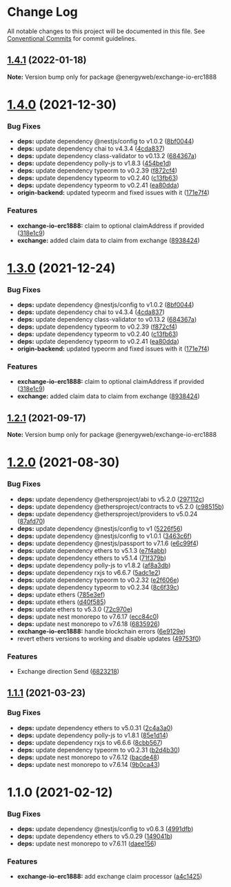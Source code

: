# Change Log

All notable changes to this project will be documented in this file.
See [Conventional Commits](https://conventionalcommits.org) for commit guidelines.

## [1.4.1](https://github.com/energywebfoundation/origin/compare/@energyweb/exchange-io-erc1888@1.4.0...@energyweb/exchange-io-erc1888@1.4.1) (2022-01-18)

**Note:** Version bump only for package @energyweb/exchange-io-erc1888





# [1.4.0](https://github.com/energywebfoundation/origin/compare/@energyweb/exchange-io-erc1888@1.2.1...@energyweb/exchange-io-erc1888@1.4.0) (2021-12-30)


### Bug Fixes

* **deps:** update dependency @nestjs/config to v1.0.2 ([8bf0044](https://github.com/energywebfoundation/origin/commit/8bf0044caab0b59fd6a7f1de6be03fd55c692f8d))
* **deps:** update dependency chai to v4.3.4 ([4cda837](https://github.com/energywebfoundation/origin/commit/4cda8376255385f0b8dddbfbbd4652ea36f43c83))
* **deps:** update dependency class-validator to v0.13.2 ([684367a](https://github.com/energywebfoundation/origin/commit/684367a560a8ef40fc7703aaae697c622ef2fbe6))
* **deps:** update dependency polly-js to v1.8.3 ([454be1d](https://github.com/energywebfoundation/origin/commit/454be1db7e1c1e62103855dbe1918ebacf981e4b))
* **deps:** update dependency typeorm to v0.2.39 ([f872cf4](https://github.com/energywebfoundation/origin/commit/f872cf445f18e8e9686b973dbf7c36e8f08cca17))
* **deps:** update dependency typeorm to v0.2.40 ([c13fb63](https://github.com/energywebfoundation/origin/commit/c13fb6371a005bed3c43771f073eda88020947cd))
* **deps:** update dependency typeorm to v0.2.41 ([ea80dda](https://github.com/energywebfoundation/origin/commit/ea80dda9f029703602a50c874992ca894edf3245))
* **origin-backend:** updated typeorm and fixed issues with it ([171e7f4](https://github.com/energywebfoundation/origin/commit/171e7f48f374f74e3aec2d99d4d1762e3805d0f5))


### Features

* **exchange-io-erc1888:** claim to optional claimAddress if provided ([318e1c9](https://github.com/energywebfoundation/origin/commit/318e1c9181f71e9a5f0eba1a2e14a9c622078c6b))
* **exchange:** added claim data to claim from exchange ([8938424](https://github.com/energywebfoundation/origin/commit/89384242ca291ce4c45c50ebb7b730c8deff10ca))





# [1.3.0](https://github.com/energywebfoundation/origin/compare/@energyweb/exchange-io-erc1888@1.2.1...@energyweb/exchange-io-erc1888@1.3.0) (2021-12-24)


### Bug Fixes

* **deps:** update dependency @nestjs/config to v1.0.2 ([8bf0044](https://github.com/energywebfoundation/origin/commit/8bf0044caab0b59fd6a7f1de6be03fd55c692f8d))
* **deps:** update dependency chai to v4.3.4 ([4cda837](https://github.com/energywebfoundation/origin/commit/4cda8376255385f0b8dddbfbbd4652ea36f43c83))
* **deps:** update dependency class-validator to v0.13.2 ([684367a](https://github.com/energywebfoundation/origin/commit/684367a560a8ef40fc7703aaae697c622ef2fbe6))
* **deps:** update dependency typeorm to v0.2.39 ([f872cf4](https://github.com/energywebfoundation/origin/commit/f872cf445f18e8e9686b973dbf7c36e8f08cca17))
* **deps:** update dependency typeorm to v0.2.40 ([c13fb63](https://github.com/energywebfoundation/origin/commit/c13fb6371a005bed3c43771f073eda88020947cd))
* **deps:** update dependency typeorm to v0.2.41 ([ea80dda](https://github.com/energywebfoundation/origin/commit/ea80dda9f029703602a50c874992ca894edf3245))
* **origin-backend:** updated typeorm and fixed issues with it ([171e7f4](https://github.com/energywebfoundation/origin/commit/171e7f48f374f74e3aec2d99d4d1762e3805d0f5))


### Features

* **exchange-io-erc1888:** claim to optional claimAddress if provided ([318e1c9](https://github.com/energywebfoundation/origin/commit/318e1c9181f71e9a5f0eba1a2e14a9c622078c6b))
* **exchange:** added claim data to claim from exchange ([8938424](https://github.com/energywebfoundation/origin/commit/89384242ca291ce4c45c50ebb7b730c8deff10ca))





## [1.2.1](https://github.com/energywebfoundation/origin/compare/@energyweb/exchange-io-erc1888@1.2.0...@energyweb/exchange-io-erc1888@1.2.1) (2021-09-17)

**Note:** Version bump only for package @energyweb/exchange-io-erc1888





# [1.2.0](https://github.com/energywebfoundation/origin/compare/@energyweb/exchange-io-erc1888@1.1.1...@energyweb/exchange-io-erc1888@1.2.0) (2021-08-30)


### Bug Fixes

* **deps:** update dependency @ethersproject/abi to v5.2.0 ([297112c](https://github.com/energywebfoundation/origin/commit/297112ce22a2f5453e53b1da2e8873c810c2423b))
* **deps:** update dependency @ethersproject/contracts to v5.2.0 ([c98515b](https://github.com/energywebfoundation/origin/commit/c98515b096c5071f1f6db49a9c5f78e13d8ed2f0))
* **deps:** update dependency @ethersproject/providers to v5.0.24 ([87afd70](https://github.com/energywebfoundation/origin/commit/87afd707390d949ee6e768bb4e9de59fb86cf5ad))
* **deps:** update dependency @nestjs/config to v1 ([5226f56](https://github.com/energywebfoundation/origin/commit/5226f56898771fc093590bc0f337296496e945ba))
* **deps:** update dependency @nestjs/config to v1.0.1 ([3463c6f](https://github.com/energywebfoundation/origin/commit/3463c6f197398c159e88b078a9b8581c5f450429))
* **deps:** update dependency @nestjs/passport to v7.1.6 ([e6c99f4](https://github.com/energywebfoundation/origin/commit/e6c99f47c789a30ba3c73969854ebe956838b3be))
* **deps:** update dependency ethers to v5.1.3 ([e7f4abb](https://github.com/energywebfoundation/origin/commit/e7f4abb8109303814e5727976732c528dcfa342d))
* **deps:** update dependency ethers to v5.1.4 ([71f379b](https://github.com/energywebfoundation/origin/commit/71f379b020e8e6bcd1b4b6f117d27e9babc6f93c))
* **deps:** update dependency polly-js to v1.8.2 ([af8a3db](https://github.com/energywebfoundation/origin/commit/af8a3dbb75977dadc182f2f2b3595d91766f967f))
* **deps:** update dependency rxjs to v6.6.7 ([5adc1e2](https://github.com/energywebfoundation/origin/commit/5adc1e219b360b4e3a28e037a1461f5719329cfd))
* **deps:** update dependency typeorm to v0.2.32 ([e2f606e](https://github.com/energywebfoundation/origin/commit/e2f606ee89aec9a5db84138b8df369a0561e08b1))
* **deps:** update dependency typeorm to v0.2.34 ([8c6f39c](https://github.com/energywebfoundation/origin/commit/8c6f39cffcce4cc3d6c3b65daa1a1a883e41aaac))
* **deps:** update ethers ([785e3ef](https://github.com/energywebfoundation/origin/commit/785e3efbe95fbde1984d80d8a50293d123364803))
* **deps:** update ethers ([d40f585](https://github.com/energywebfoundation/origin/commit/d40f585815ede90cc3ce1a901aa35bb3e9ebde3d))
* **deps:** update ethers to v5.3.0 ([72c970e](https://github.com/energywebfoundation/origin/commit/72c970e69d220250e7d9d3f36ac653a3610d6825))
* **deps:** update nest monorepo to v7.6.17 ([ecc84c0](https://github.com/energywebfoundation/origin/commit/ecc84c0ce3d2d2e47ebe7c667d53adbc6fdd9f6b))
* **deps:** update nest monorepo to v7.6.18 ([6835926](https://github.com/energywebfoundation/origin/commit/6835926dff7764d275b2006084e344c37948b7fa))
* **exchange-io-erc1888:** handle blockchain errors ([6e9129e](https://github.com/energywebfoundation/origin/commit/6e9129e90d380705d30059270a1a1fd978bfdbaf))
* revert ethers versions to working and disable updates ([49753f0](https://github.com/energywebfoundation/origin/commit/49753f0aed3f5e32e861b7bbe1d4a85bd900dce9))


### Features

* Exchange direction Send ([6823218](https://github.com/energywebfoundation/origin/commit/682321845409698184dd4dfc001670ff48104f2c))





## [1.1.1](https://github.com/energywebfoundation/origin/compare/@energyweb/exchange-io-erc1888@1.1.0...@energyweb/exchange-io-erc1888@1.1.1) (2021-03-23)


### Bug Fixes

* **deps:** update dependency ethers to v5.0.31 ([2c4a3a0](https://github.com/energywebfoundation/origin/commit/2c4a3a002e113ab28d1a452ed77b1b4b2a8436e6))
* **deps:** update dependency polly-js to v1.8.1 ([85e1d14](https://github.com/energywebfoundation/origin/commit/85e1d1427577c774c0af521ccfc8a04420a6c8c6))
* **deps:** update dependency rxjs to v6.6.6 ([8cbb567](https://github.com/energywebfoundation/origin/commit/8cbb567986449af7be85aab7fde3ea0eff6d3490))
* **deps:** update dependency typeorm to v0.2.31 ([b2d4b30](https://github.com/energywebfoundation/origin/commit/b2d4b30d90985597a1b55fb25860b5259769cffc))
* **deps:** update nest monorepo to v7.6.12 ([bacde48](https://github.com/energywebfoundation/origin/commit/bacde48160b73749f5e476b73bbafcef55902aba))
* **deps:** update nest monorepo to v7.6.14 ([9b0ca43](https://github.com/energywebfoundation/origin/commit/9b0ca4312c548681e752ba0e49d0a5a03350ae2e))





# 1.1.0 (2021-02-12)


### Bug Fixes

* **deps:** update dependency @nestjs/config to v0.6.3 ([4991dfb](https://github.com/energywebfoundation/origin/commit/4991dfb918ce7efb6d0a8bd72a011c825b3aec46))
* **deps:** update dependency ethers to v5.0.29 ([149041b](https://github.com/energywebfoundation/origin/commit/149041b4ca3648f1decf9e1acb5f7bb5d6fd721a))
* **deps:** update nest monorepo to v7.6.11 ([daee156](https://github.com/energywebfoundation/origin/commit/daee156b9c315c527311f0c78ffbdf4226b6785a))


### Features

* **exchange-io-erc1888:** add exchange claim processor ([a4c1425](https://github.com/energywebfoundation/origin/commit/a4c1425cc22d94b52b9259c6ad7e2baf32c5fd7d))
